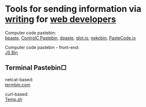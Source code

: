 
# Tools for sending information via [writing](https://adequate.life/writing/) for [web developers](https://trendless.tech/web-dev/)

Computer code pastebin:  
[bpaste](https://bpa.st/),
[ControlC Pastebin](https://controlc.com/),
[dpaste](https://dpaste.org/),
[glot.io](https://glot.io/),
[nekobin](https://nekobin.com/),
[PasteCode.io](https://pastecode.io/)

Computer code pastebin - front-end:  
[JS Bin](https://jsbin.com/)

## Terminal Pastebin□

netcat-based:  
[termbin.com](https://termbin.com/)

curl-based:  
[Temp.sh](https://temp.sh/)
